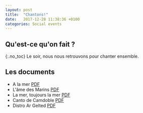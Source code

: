 ```yaml
---
layout: post
title:  "Chantons!"
date:   2017-12-28 11:38:36 +0100
categories: Social events
---
```


## Qu'est-ce qu'on fait ?
{:.no_toc}
Le soir, nous nous retrouvons pour chanter ensemble. 

## Les documents

- A la mer [PDF](/fichiers/a_la_mer.pdf)
- L'âme des Marins [PDF](/fichiers/Lame_des_marins.pdf)
- La mer, toujours la mer [PDF](/fichiers/Lamer_tj_la_mer.pdf)
- Canto de Camdoble [PDF](/fichiers/canto_de_camdoble.pdf)
- Distro Ar Gelted [PDF](/fichiers/distro_ar_gelted.pdf)

